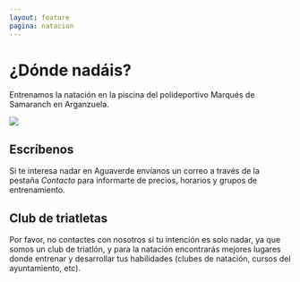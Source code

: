 ```yaml
---
layout: feature
pagina: natacion
---
```

# ¿Dónde nadáis?

Entrenamos la natación en la piscina del polideportivo Marqués de Samaranch en Arganzuela.

![](/img/5.jpg)



## Escríbenos

Si te interesa nadar en Aguaverde envíanos un correo a través de la pestaña *Contacto* para informarte de precios, horarios y grupos de entrenamiento.

## [](https://aguaverde.org/info/natacion#club-de-triatletas)Club de triatletas

Por favor, no contactes con nosotros si tu intención es solo nadar, ya que somos un club de triatlón, y para la natación encontrarás mejores lugares donde entrenar y desarrollar tus habilidades (clubes de natación, cursos del ayuntamiento, etc).